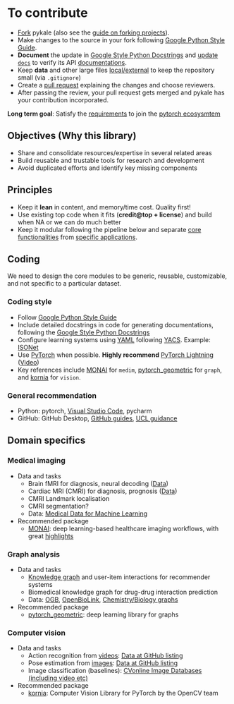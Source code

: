 # To contribute

- [Fork](https://docs.github.com/en/free-pro-team@latest/github/getting-started-with-github/fork-a-repo) pykale (also see the [guide on forking projects](https://guides.github.com/activities/forking/)).
- Make changes to the source in your fork following [Google Python Style Guide](https://github.com/google/styleguide/blob/gh-pages/pyguide.md).
- **Document** the update in [Google Style Python Docstrings](https://sphinxcontrib-napoleon.readthedocs.io/en/latest/example_google.html) and [update `docs`](https://github.com/pykale/pykale/tree/master/docs) to verify its API [documentations](https://pykale.readthedocs.io/en/latest/).
- Keep **data** and other large files [local/external](https://github.com/pykale/pykale/tree/master/examples/data) to keep the repository small (via `.gitignore`)
- Create a [pull request](https://github.com/pykale/pykale/pulls) explaining the changes and choose reviewers.
- After passing the review, your pull request gets merged and pykale has your contribution incorporated.

**Long term goal**: Satisfy the [requirements](https://pytorch.org/ecosystem/join) to join the [pytorch ecosysmtem](https://pytorch.org/ecosystem/)

## Objectives (Why this library)

- Share and consolidate resources/expertise in several related areas
- Build reusable and trustable tools for research and development
- Avoid duplicated efforts and identify key missing components

## Principles

- Keep it **lean** in content, and memory/time cost. Quality first!
- Use existing top code when it fits (**credit@top + license**) and build when NA or we can do much better
- Keep it modular following the pipeline below and separate [core functionalities](https://github.com/pykale/pykale/tree/master/kale) from [specific applications](https://github.com/pykale/pykale/tree/master/examples).

## Coding

We need to design the core modules to be generic, reusable, customizable, and not specific to a particular dataset. 

### Coding style

- Follow [Google Python Style Guide](https://github.com/google/styleguide/blob/gh-pages/pyguide.md)
- Include detailed docstrings in code for generating documentations, following the [Google Style Python Docstrings](https://sphinxcontrib-napoleon.readthedocs.io/en/latest/example_google.html)
- Configure learning systems using [YAML](https://en.wikipedia.org/wiki/YAML) following [YACS](https://github.com/rbgirshick/yacs). Example: [ISONet](https://github.com/HaozhiQi/ISONet)
- Use [PyTorch](https://pytorch.org/tutorials/) when possible. **Highly recommend** [PyTorch Lightning](https://towardsdatascience.com/from-pytorch-to-pytorch-lightning-a-gentle-introduction-b371b7caaf09) ([Video](https://www.youtube.com/watch?v=QHww1JH7IDU))
- Key references include [MONAI](https://github.com/Project-MONAI/MONAI) for `medim`, [pytorch_geometric](https://github.com/rusty1s/pytorch_geometric) for `graph`, and [kornia](https://github.com/kornia/kornia) for `vision`.

### General recommendation

- Python: pytorch, [Visual Studio Code](https://code.visualstudio.com/download), pycharm
- GitHub: GitHub Desktop, [GitHub guides](https://guides.github.com/), [UCL guidance](https://www.ucl.ac.uk/isd/services/research-it/research-software-development-tools/support-for-ucl-researchers-to-use-github)

## Domain specifics

### Medical imaging

- Data and tasks
  - Brain fMRI for diagnosis, neural decoding ([Data](https://github.com/cMadan/openMorph))
  - Cardiac MRI (CMRI) for diagnosis, prognosis ([Data](http://www.cardiacatlas.org/challenges/))
  - CMRI Landmark localisation
  - CMRI segmentation?
  - Data: [Medical Data for Machine Learning](https://github.com/beamandrew/medical-data)
- Recommended package
  - [MONAI](https://github.com/Project-MONAI/MONAI): deep learning-based healthcare imaging workflows, with great [highlights](https://docs.monai.io/en/latest/highlights.html)

### Graph analysis

- Data and tasks
  - [Knowledge graph](https://github.com/shaoxiongji/awesome-knowledge-graph) and user-item interactions for recommender systems
  - Biomedical knowledge graph for drug-drug interaction prediction
  - Data: [OGB](https://github.com/snap-stanford/ogb), [OpenBioLink](https://github.com/OpenBioLink/OpenBioLink), [Chemistry/Biology graphs](https://github.com/mufeili/DL4MolecularGraph#benchmark-and-dataset)
- Recommended package
  - [pytorch_geometric](https://github.com/rusty1s/pytorch_geometric): deep learning library for graphs

### Computer vision

- Data and tasks
  - Action recognition from [videos](https://www.di.ens.fr/~miech/datasetviz/): [Data at GitHub listing](https://github.com/jinwchoi/awesome-action-recognition)
  - Pose estimation from [images](https://www.simonwenkel.com/2018/12/09/Datasets-for-human-pose-estimation.html): [Data at GitHub listing](https://github.com/cbsudux/awesome-human-pose-estimation#datasets)
  - Image classification (baselines): [CVonline Image Databases (including video etc)](http://homepages.inf.ed.ac.uk/rbf/CVonline/Imagedbase.htm)
- Recommended package
  - [kornia](https://github.com/kornia/kornia): Computer Vision Library for PyTorch by the OpenCV team
